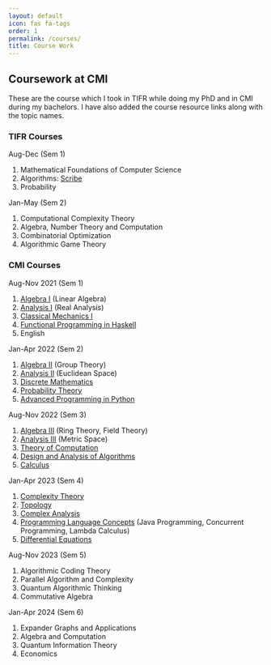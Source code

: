 ```yaml
---
layout: default
icon: fas fa-tags
order: 1
permalink: /courses/
title: Course Work
---
```



Coursework at CMI
-----------------

These are the course which I took in TIFR while doing my PhD and in CMI during my bachelors. I have also added the course resource links along with the topic names.

### TIFR Courses

Aug-Dec (Sem 1)
1. Mathematical Foundations of Computer Science
2. Algorithms: [Scribe](https://sohamch08.github.io/assets/algorithms.pdf)
3. Probability

Jan-May (Sem 2)
1. Computational Complexity Theory
2. Algebra, Number Theory and Computation
3. Combinatorial Optimization
4. Algorithmic Game Theory

### CMI Courses

Aug-Nov 2021 (Sem 1)

1.  [Algebra I](https://drive.google.com/drive/folders/1z2ThsxDQlpLiEPyq_GZV0aKAPP5G8AW1?usp=drive_link) (Linear Algebra)
2.  [Analysis I](https://drive.google.com/drive/folders/1tJNraW56zFCggG7y9n1Kdr8ORPtrXKrn?usp=drive_link) (Real Analysis)
3.  [Classical Mechanics I](https://drive.google.com/drive/folders/1nQ_BHGAReWaEXR5jW2tIbGfDm7Furqwp?usp=drive_link)
4.  [Functional Programming in Haskell](https://drive.google.com/drive/folders/1O_rmaLvIrdK311Ny79te2foYhVD8CKis?usp=drive_link)
5.  English

Jan-Apr 2022 (Sem 2)

1.  [Algebra II](https://drive.google.com/drive/folders/1C-hOtdrr9jMeoXJ6NL3ogP2dukvWG9VR?usp=drive_link) (Group Theory)
2.  [Analysis II](https://drive.google.com/drive/folders/1dODMladIJ1f4BfMXVxoU5_YkfmWU8v4q?usp=drive_link) (Euclidean Space)
3.  [Discrete Mathematics](https://drive.google.com/drive/folders/1MWwBM1bUclIf9dtZ9cTutEl657c2hIS5?usp=drive_link)
4.  [Probability Theory](https://drive.google.com/drive/folders/1OJs5BGZRPtjWyB4KNm3_NlzS-2OTIagp?usp=drive_link)
5.  [Advanced Programming in Python](https://drive.google.com/drive/folders/17Swz2Zl3V7zGasH18UQxJhHjqSE_NPZb?usp=drive_link)

Aug-Nov 2022 (Sem 3)

1.  [Algebra III](https://drive.google.com/drive/folders/1Pa7Uxvd7jcHvLpegcRHoH4_XXHo8vMMc?usp=drive_link) (Ring Theory, Field Theory)
2.  [Analysis III](https://drive.google.com/drive/folders/10d-QgKfJ-5NyNWeoUlk7eFGMW_Tr49xM?usp=drive_link) (Metric Space)
3.  [Theory of Computation](https://drive.google.com/drive/folders/1YnAYnI7veRD4H2BcvdNThAVOWS2fqIpN?usp=drive_link)
4.  [Design and Analysis of Algorithms](https://drive.google.com/drive/folders/1xHmhPs_LhRBk4IaR1vFSwjkWNU4S__77?usp=drive_link)
5.  [Calculus](https://drive.google.com/drive/folders/19lNN4h7qs3WUkKVU-J-Bd1Jan1DZ3pgg?usp=drive_link)

Jan-Apr 2023 (Sem 4)

1.  [Complexity Theory](https://drive.google.com/drive/folders/1yIfJC2QpxQHdgio8jqWM85XRBRi6rcWU?usp=drive_link)
2.  [Topology](https://drive.google.com/drive/folders/1-1iLyZFI3BZjaz52Nk4404Y1-jdp8xme?usp=drive_link)
3.  [Complex Analysis](https://drive.google.com/drive/folders/1qB07tV3xbYcgRPD0Ws8e4adljpOO_Y9b?usp=drive_link)
4.  [Programming Language Concepts](https://drive.google.com/drive/folders/1pwBApUIIv52oLcr36d5UKUYmtnvxSZUX?usp=drive_link) (Java Programming, Concurrent Programming, Lambda Calculus)
5.  [Differential Equations](https://drive.google.com/drive/folders/1m-sqJ8CbgHngDBBi_nZoDsjj6jcnYeJf?usp=drive_link)

Aug-Nov 2023 (Sem 5)

1.  Algorithmic Coding Theory
2.  Parallel Algorithm and Complexity
3.  Quantum Algorithmic Thinking
4.  Commutative Algebra

Jan-Apr 2024 (Sem 6)

1.  Expander Graphs and Applications
2.  Algebra and Computation
3.  Quantum Information Theory
4.  Economics

